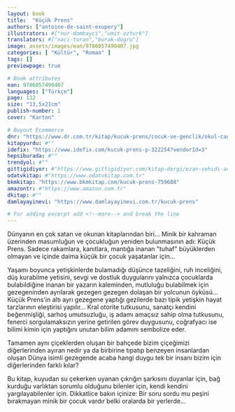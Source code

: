 ```yaml
---
layout: book
title:  "Küçük Prens"
authors: ["antoine-de-saint-exupery"]
illustrators: #["nur-dombayci","umit-ozturk"]
translators: #["naci-turan","burak-dogru"]
image: assets/images/ean/9786057490407.jpg
categories: [ "Kültür", "Roman" ]
tags: []
previewpage: true

# Book attributes
ean: 9786057490407
languages: ["Türkçe"]
page: 112
size: "13,5x21cm"
publish-number: 1
cover: "Karton"

# Buyout Ecommerce
dnr: "https://www.dr.com.tr/kitap/kucuk-prens/cocuk-ve-genclik/okul-cagi-6-10-yas/cocuk-klasik/urunno=0001960660001"
kitapyurdu: #""
idefix: "https://www.idefix.com/kucuk-prens-p-322254?vendorId=3"
hepsiburada: #""
trendyol: #""
gittigidiyor: #"https://www.gittigidiyor.com/kitap-dergi/ezan-sehidi-adnan-menderes_pdp_732728793"
odatvkitap: #"https://www.odatvkitap.com.tr"
bkmkitap: "https://www.bkmkitap.com/kucuk-prens-759688"
amazontr: #"https://www.amazon.com.tr"
dkitap: #""
damlayayinevi: "https://www.damlayayinevi.com.tr/kucuk-prens"

# For adding excerpt add <!--more--> and break the line
---
```

Dünyanın en çok satan ve okunan kitaplarından biri... Minik bir kahraman üzerinden masumluğun ve çocukluğun yeniden bulunmasının adı: Küçük Prens. Sadece rakamlara, kanıtlara, mantığa inanan "tuhaf" büyüklerden olmayan ve içinde daima küçük bir çocuk yaşatanlar için...

Yaşamı boyunca yetişkinlerde bulamadığı düşünce tazeliğini, ruh inceliğini, düş kurabilme yetisini, sevgi ve dostluk duygularını yalnızca çocuklarda bulabildiğine inanan bir yazarın kaleminden, mutluluğu bulabilmek için gezegeninden ayrılarak gezegen gezegen dolaşan bir yolcunun öyküsü... Küçük Prens'in altı ayrı gezegene yaptığı gezilerde bazı tipik yetişkin hayat tarzlarının eleştirisi yapılır... Kral otorite tutkusunu, sanatçı kendini beğenmişliği, sarhoş umutsuzluğu, iş adamı amaçsız sahip olma tutkusunu, fenerci sorgulamaksızın yerine getirilen görev duygusunu, coğrafyacı ise bilimi kimin için yaptığını unutan bilim adamını sembolize eder.

Tamamen aynı çiçeklerden oluşan bir bahçede bizim çiçeğimizi diğerlerinden ayıran nedir ya da birbirine tıpatıp benzeyen insanlardan oluşan Dünya isimli gezegende acaba hangi duygu tek bir insanı bizim için diğerlerinden farklı kılar?

Bu kitap, kuyudan su çekerken uyanan çıkrığın şarkısını duyanlar için, bağ kurduğu varlıktan sorumlu olduğunu bilenler için, kendi kendini yargılayabilenler için. Dikkatlice bakın içinize: Bir soru sordu mu peşini bırakmayan minik bir çocuk vardır belki oralarda bir yerlerde...


<!--more--> 